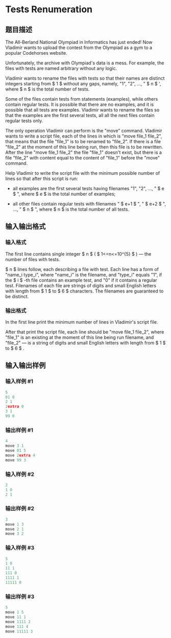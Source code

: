 # Tests Renumeration

## 题目描述

The All-Berland National Olympiad in Informatics has just ended! Now Vladimir wants to upload the contest from the Olympiad as a gym to a popular Codehorses website.

Unfortunately, the archive with Olympiad's data is a mess. For example, the files with tests are named arbitrary without any logic.

Vladimir wants to rename the files with tests so that their names are distinct integers starting from $ 1 $ without any gaps, namely, "1", "2", ..., " $ n $ ', where $ n $ is the total number of tests.

Some of the files contain tests from statements (examples), while others contain regular tests. It is possible that there are no examples, and it is possible that all tests are examples. Vladimir wants to rename the files so that the examples are the first several tests, all all the next files contain regular tests only.

The only operation Vladimir can perform is the "move" command. Vladimir wants to write a script file, each of the lines in which is "move file\_1 file\_2", that means that the file "file\_1" is to be renamed to "file\_2". If there is a file "file\_2" at the moment of this line being run, then this file is to be rewritten. After the line "move file\_1 file\_2" the file "file\_1" doesn't exist, but there is a file "file\_2" with content equal to the content of "file\_1" before the "move" command.

Help Vladimir to write the script file with the minimum possible number of lines so that after this script is run:

- all examples are the first several tests having filenames "1", "2", ..., " $ e $ ", where $ e $ is the total number of examples;

- all other files contain regular tests with filenames " $ e+1 $ ", " $ e+2 $ ", ..., " $ n $ ", where $ n $ is the total number of all tests.

## 输入输出格式

### 输入格式

The first line contains single integer $ n $ ( $ 1<=n<=10^{5} $ ) — the number of files with tests.

$ n $ lines follow, each describing a file with test. Each line has a form of "name\_i type\_i", where "name\_i" is the filename, and "type\_i" equals "1", if the $ i $ -th file contains an example test, and "0" if it contains a regular test. Filenames of each file are strings of digits and small English letters with length from $ 1 $ to $ 6 $ characters. The filenames are guaranteed to be distinct.

### 输出格式

In the first line print the minimum number of lines in Vladimir's script file.

After that print the script file, each line should be "move file\_1 file\_2", where "file\_1" is an existing at the moment of this line being run filename, and "file\_2" — is a string of digits and small English letters with length from $ 1 $ to $ 6 $ .

## 输入输出样例

### 输入样例 #1

```cpp
5
01 0
2 1
2extra 0
3 1
99 0

```
### 输出样例 #1

```cpp
4
move 3 1
move 01 5
move 2extra 4
move 99 3

```
### 输入样例 #2

```cpp
2
1 0
2 1

```
### 输出样例 #2

```cpp
3
move 1 3
move 2 1
move 3 2
```


### 输入样例 #3

```cpp
5
1 0
11 1
111 0
1111 1
11111 0

```
### 输出样例 #3

```cpp
5
move 1 5
move 11 1
move 1111 2
move 111 4
move 11111 3

```
